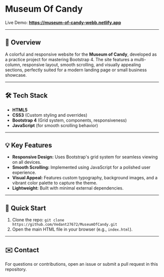 # Museum Of Candy

Live Demo: **https://museum-of-candy-webb.netlify.app**

---

## 🍬 Overview

A colorful and responsive website for the **Museum of Candy**, developed as a practice project for mastering Bootstrap 4. The site features a multi-column, responsive layout, smooth scrolling, and visually appealing sections, perfectly suited for a modern landing page or small business showcase.

---

## 🛠️ Tech Stack

- **HTML5**
- **CSS3** (Custom styling and overrides)
- **Bootstrap 4** (Grid system, components, responsiveness)
- **JavaScript** (for smooth scrolling behavior)

---

## 💡 Key Features

* **Responsive Design:** Uses Bootstrap's grid system for seamless viewing on all devices.
* **Smooth Scrolling:** Implemented using JavaScript for a polished user experience.
* **Visual Appeal:** Features custom typography, background images, and a vibrant color palette to capture the theme.
* **Lightweight:** Built with minimal external dependencies.

---

## 🚀 Quick Start

1.  Clone the repo: `git clone https://github.com/Vedant27672/MuseumOfCandy.git`
2.  Open the main HTML file in your browser (e.g., `index.html`).

---

## ✉️ Contact

For questions or contributions, open an issue or submit a pull request in this repository.

